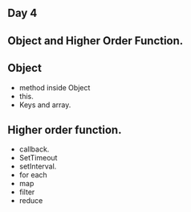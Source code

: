 ## Day 4

## Object and Higher Order Function.

## Object
- method inside Object
- this.
- Keys and array.

## Higher order function.
- callback.
- SetTimeout
- setInterval.
- for each
- map 
- filter
- reduce
